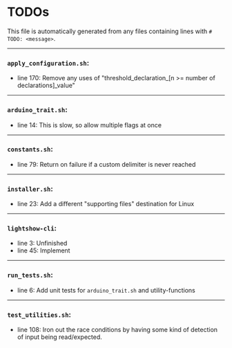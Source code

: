 # TODOs
   This file is automatically generated from any files containing lines with `#  TODO: <message>`.
   
---
### `apply_configuration.sh`:
* line 170: Remove any uses of "threshold_declaration_[n >= number of declarations]_value"
---
### `arduino_trait.sh`:
* line 14: This is slow, so allow multiple flags at once
---
### `constants.sh`:
* line 79:    Return on failure if a custom delimiter is never reached
---
### `installer.sh`:
* line 23: Add a different "supporting files" destination for Linux
---
### `lightshow-cli`:
* line 3: Unfinished
* line 45:    Implement
---
### `run_tests.sh`:
* line 6: Add unit tests for `arduino_trait.sh` and utility-functions
---
### `test_utilities.sh`:
* line 108: Iron out the race conditions by having some kind of detection of input being read/expected.
